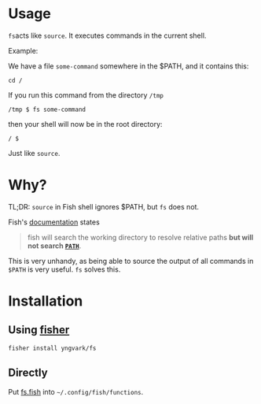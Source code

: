 # Usage

`fs`acts like `source`. It executes commands in the current shell.

Example:

We have a file `some-command` somewhere in the $PATH, and it contains this:

```fish
cd /
```

If you run this command from the directory `/tmp`

```fish
/tmp $ fs some-command
```

then your shell will now be in the root directory:

```fish
/ $
```

Just like `source`.

# Why?

TL;DR: `source` in Fish shell ignores $PATH, but `fs` does not.

Fish's [documentation](https://fishshell.com/docs/current/cmds/source.html) states

> fish will search the working directory to resolve relative paths **but will not search [`PATH`](https://fishshell.com/docs/current/language.html#envvar-PATH)**.

This is very unhandy, as being able to source the output of all commands in `$PATH` is very useful. `fs` solves this.

# Installation

## Using [fisher](https://github.com/jorgebucaran/fisher)

```sh
fisher install yngvark/fs
```

## Directly

Put [fs.fish](fisher-plugin/functions/fs.fish) into `~/.config/fish/functions`.

